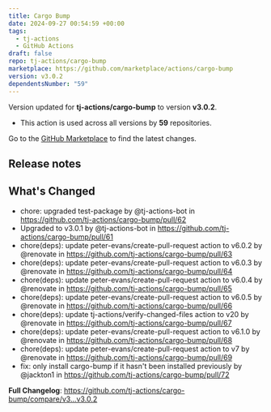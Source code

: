 ```yaml
---
title: Cargo Bump
date: 2024-09-27 00:54:59 +00:00
tags:
  - tj-actions
  - GitHub Actions
draft: false
repo: tj-actions/cargo-bump
marketplace: https://github.com/marketplace/actions/cargo-bump
version: v3.0.2
dependentsNumber: "59"
---
```



Version updated for **tj-actions/cargo-bump** to version **v3.0.2**.
- This action is used across all versions by **59** repositories.

Go to the [GitHub Marketplace](https://github.com/marketplace/actions/cargo-bump) to find the latest changes.

## Release notes

## What's Changed
* chore: upgraded test-package by @tj-actions-bot in https://github.com/tj-actions/cargo-bump/pull/62
* Upgraded to v3.0.1 by @tj-actions-bot in https://github.com/tj-actions/cargo-bump/pull/61
* chore(deps): update peter-evans/create-pull-request action to v6.0.2 by @renovate in https://github.com/tj-actions/cargo-bump/pull/63
* chore(deps): update peter-evans/create-pull-request action to v6.0.3 by @renovate in https://github.com/tj-actions/cargo-bump/pull/64
* chore(deps): update peter-evans/create-pull-request action to v6.0.4 by @renovate in https://github.com/tj-actions/cargo-bump/pull/65
* chore(deps): update peter-evans/create-pull-request action to v6.0.5 by @renovate in https://github.com/tj-actions/cargo-bump/pull/66
* chore(deps): update tj-actions/verify-changed-files action to v20 by @renovate in https://github.com/tj-actions/cargo-bump/pull/67
* chore(deps): update peter-evans/create-pull-request action to v6.1.0 by @renovate in https://github.com/tj-actions/cargo-bump/pull/68
* chore(deps): update peter-evans/create-pull-request action to v7 by @renovate in https://github.com/tj-actions/cargo-bump/pull/69
* fix: only install cargo-bump if it hasn't been installed previously by @jackton1 in https://github.com/tj-actions/cargo-bump/pull/72


**Full Changelog**: https://github.com/tj-actions/cargo-bump/compare/v3...v3.0.2
